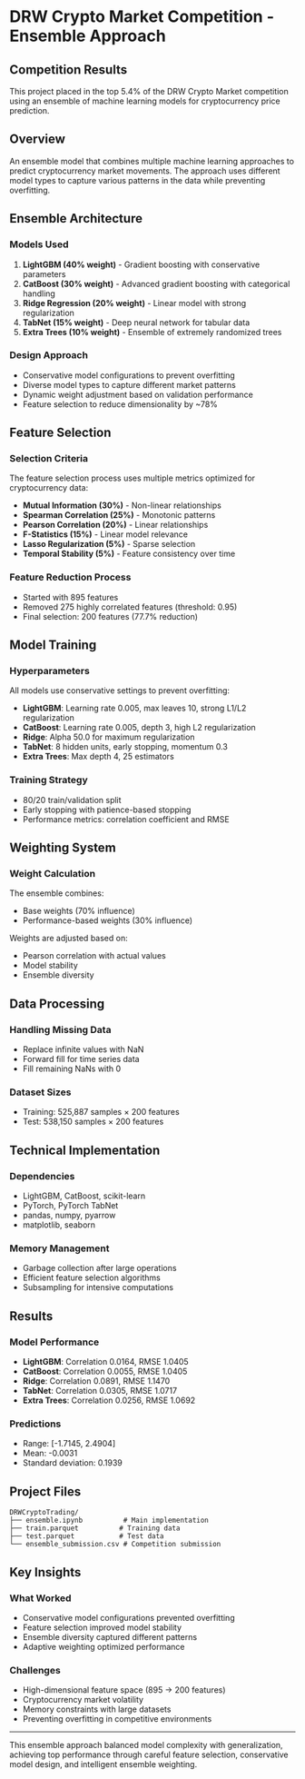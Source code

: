 # DRW Crypto Market Competition - Ensemble Approach

## Competition Results
This project placed in the top 5.4% of the DRW Crypto Market competition using an ensemble of machine learning models for cryptocurrency price prediction.

## Overview
An ensemble model that combines multiple machine learning approaches to predict cryptocurrency market movements. The approach uses different model types to capture various patterns in the data while preventing overfitting.

## Ensemble Architecture

### Models Used
1. **LightGBM (40% weight)** - Gradient boosting with conservative parameters
2. **CatBoost (30% weight)** - Advanced gradient boosting with categorical handling
3. **Ridge Regression (20% weight)** - Linear model with strong regularization
4. **TabNet (15% weight)** - Deep neural network for tabular data
5. **Extra Trees (10% weight)** - Ensemble of extremely randomized trees

### Design Approach
- Conservative model configurations to prevent overfitting
- Diverse model types to capture different market patterns
- Dynamic weight adjustment based on validation performance
- Feature selection to reduce dimensionality by ~78%

## Feature Selection

### Selection Criteria
The feature selection process uses multiple metrics optimized for cryptocurrency data:

- **Mutual Information (30%)** - Non-linear relationships
- **Spearman Correlation (25%)** - Monotonic patterns
- **Pearson Correlation (20%)** - Linear relationships
- **F-Statistics (15%)** - Linear model relevance
- **Lasso Regularization (5%)** - Sparse selection
- **Temporal Stability (5%)** - Feature consistency over time

### Feature Reduction Process
- Started with 895 features
- Removed 275 highly correlated features (threshold: 0.95)
- Final selection: 200 features (77.7% reduction)

## Model Training

### Hyperparameters
All models use conservative settings to prevent overfitting:

- **LightGBM**: Learning rate 0.005, max leaves 10, strong L1/L2 regularization
- **CatBoost**: Learning rate 0.005, depth 3, high L2 regularization
- **Ridge**: Alpha 50.0 for maximum regularization
- **TabNet**: 8 hidden units, early stopping, momentum 0.3
- **Extra Trees**: Max depth 4, 25 estimators

### Training Strategy
- 80/20 train/validation split
- Early stopping with patience-based stopping
- Performance metrics: correlation coefficient and RMSE

## Weighting System

### Weight Calculation
The ensemble combines:
- Base weights (70% influence)
- Performance-based weights (30% influence)

Weights are adjusted based on:
- Pearson correlation with actual values
- Model stability
- Ensemble diversity

## Data Processing

### Handling Missing Data
- Replace infinite values with NaN
- Forward fill for time series data
- Fill remaining NaNs with 0

### Dataset Sizes
- Training: 525,887 samples × 200 features
- Test: 538,150 samples × 200 features

## Technical Implementation

### Dependencies
- LightGBM, CatBoost, scikit-learn
- PyTorch, PyTorch TabNet
- pandas, numpy, pyarrow
- matplotlib, seaborn

### Memory Management
- Garbage collection after large operations
- Efficient feature selection algorithms
- Subsampling for intensive computations

## Results

### Model Performance
- **LightGBM**: Correlation 0.0164, RMSE 1.0405
- **CatBoost**: Correlation 0.0055, RMSE 1.0405
- **Ridge**: Correlation 0.0891, RMSE 1.1470
- **TabNet**: Correlation 0.0305, RMSE 1.0717
- **Extra Trees**: Correlation 0.0256, RMSE 1.0692

### Predictions
- Range: [-1.7145, 2.4904]
- Mean: -0.0031
- Standard deviation: 0.1939

## Project Files

```
DRWCryptoTrading/
├── ensemble.ipynb          # Main implementation
├── train.parquet          # Training data
├── test.parquet           # Test data
└── ensemble_submission.csv # Competition submission
```

## Key Insights

### What Worked
- Conservative model configurations prevented overfitting
- Feature selection improved model stability
- Ensemble diversity captured different patterns
- Adaptive weighting optimized performance

### Challenges
- High-dimensional feature space (895 → 200 features)
- Cryptocurrency market volatility
- Memory constraints with large datasets
- Preventing overfitting in competitive environments

---

This ensemble approach balanced model complexity with generalization, achieving top performance through careful feature selection, conservative model design, and intelligent ensemble weighting.
